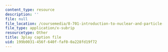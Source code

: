```yaml
---
content_type: resource
description: ''
file: null
file_location: /coursemedia/8-701-introduction-to-nuclear-and-particle-physics-fall-2020/199b0031456f640ffaf00a228fd19f72_RFiXkal1vfM.srt
file_type: application/x-subrip
resourcetype: Other
title: 3play caption file
uid: 199b0031-456f-640f-faf0-0a228fd19f72
---
```

